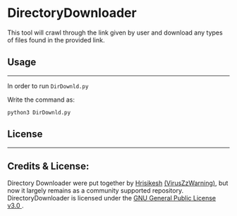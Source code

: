 # DirectoryDownloader

This tool will crawl through the link given by user and download any types of files found in the provided link.
## Usage
---

In order to run  `DirDownld.py`

Write the command as:

```
python3 DirDownld.py
```

## License
----


## Credits & License:
Directory Downloader were put together by [Hrisikesh](https://twitter.com/hrisikesh_pal) [(VirusZzWarning)](https://github.com/VirusZzHkP), but now it largely remains as a community supported repository. DirectoryDownloader is licensed under the [GNU General Public License v3.0 ](LICENSE). 
